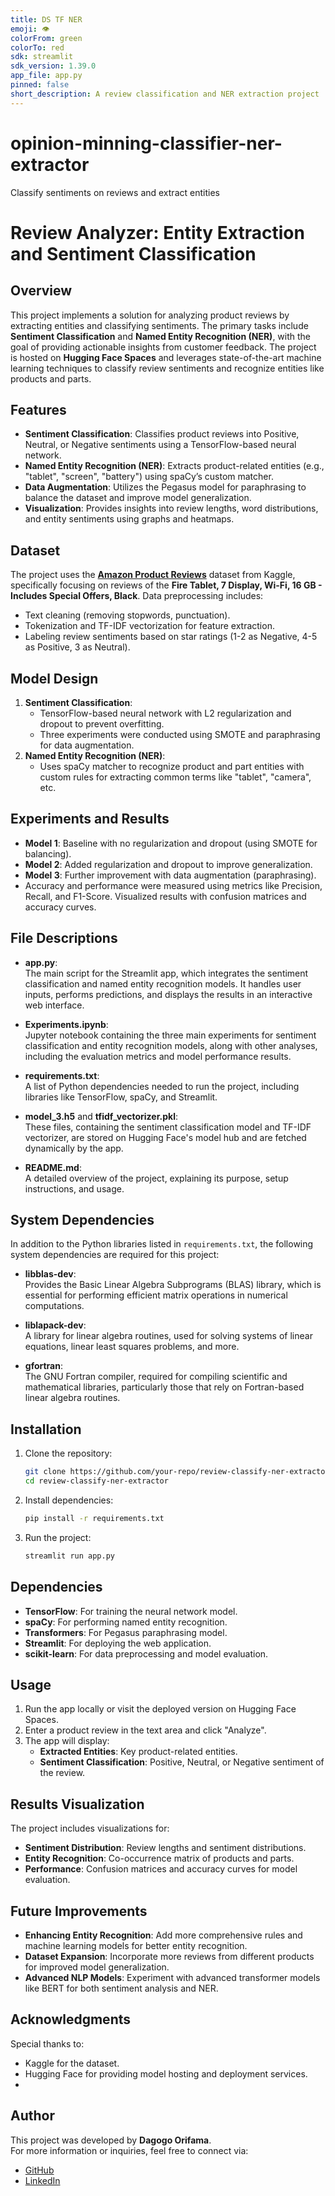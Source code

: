 ```yaml
---
title: DS TF NER
emoji: 👁
colorFrom: green
colorTo: red
sdk: streamlit
sdk_version: 1.39.0
app_file: app.py
pinned: false
short_description: A review classification and NER extraction project
---
```


# opinion-minning-classifier-ner-extractor
Classify sentiments on reviews and extract entities

# Review Analyzer: Entity Extraction and Sentiment Classification

## Overview
This project implements a solution for analyzing product reviews by extracting entities and classifying sentiments. The primary tasks include **Sentiment Classification** and **Named Entity Recognition (NER)**, with the goal of providing actionable insights from customer feedback. The project is hosted on **Hugging Face Spaces** and leverages state-of-the-art machine learning techniques to classify review sentiments and recognize entities like products and parts.

## Features
- **Sentiment Classification**: Classifies product reviews into Positive, Neutral, or Negative sentiments using a TensorFlow-based neural network.
- **Named Entity Recognition (NER)**: Extracts product-related entities (e.g., "tablet", "screen", "battery") using spaCy’s custom matcher.
- **Data Augmentation**: Utilizes the Pegasus model for paraphrasing to balance the dataset and improve model generalization.
- **Visualization**: Provides insights into review lengths, word distributions, and entity sentiments using graphs and heatmaps.

## Dataset
The project uses the [**Amazon Product Reviews**](https://www.kaggle.com/datasets/datafiniti/consumer-reviews-of-amazon-products) dataset from Kaggle, specifically focusing on reviews of the **Fire Tablet, 7 Display, Wi-Fi, 16 GB - Includes Special Offers, Black**. Data preprocessing includes:
- Text cleaning (removing stopwords, punctuation).
- Tokenization and TF-IDF vectorization for feature extraction.
- Labeling review sentiments based on star ratings (1-2 as Negative, 4-5 as Positive, 3 as Neutral).

## Model Design
1. **Sentiment Classification**:
    - TensorFlow-based neural network with L2 regularization and dropout to prevent overfitting.
    - Three experiments were conducted using SMOTE and paraphrasing for data augmentation.
2. **Named Entity Recognition (NER)**:
    - Uses spaCy matcher to recognize product and part entities with custom rules for extracting common terms like "tablet", "camera", etc.

## Experiments and Results
- **Model 1**: Baseline with no regularization and dropout (using SMOTE for balancing).
- **Model 2**: Added regularization and dropout to improve generalization.
- **Model 3**: Further improvement with data augmentation (paraphrasing).
- Accuracy and performance were measured using metrics like Precision, Recall, and F1-Score. Visualized results with confusion matrices and accuracy curves.

## File Descriptions

- **app.py**:  
  The main script for the Streamlit app, which integrates the sentiment classification and named entity recognition models. It handles user inputs, performs predictions, and displays the results in an interactive web interface.

- **Experiments.ipynb**:  
  Jupyter notebook containing the three main experiments for sentiment classification and entity recognition models, along with other analyses, including the evaluation metrics and model performance results.

- **requirements.txt**:  
  A list of Python dependencies needed to run the project, including libraries like TensorFlow, spaCy, and Streamlit.

- **model_3.h5** and **tfidf_vectorizer.pkl**:  
  These files, containing the sentiment classification model and TF-IDF vectorizer, are stored on Hugging Face's model hub and are fetched dynamically by the app.

- **README.md**:  
  A detailed overview of the project, explaining its purpose, setup instructions, and usage.


## System Dependencies

In addition to the Python libraries listed in `requirements.txt`, the following system dependencies are required for this project:

- **libblas-dev**:  
  Provides the Basic Linear Algebra Subprograms (BLAS) library, which is essential for performing efficient matrix operations in numerical computations.

- **liblapack-dev**:  
  A library for linear algebra routines, used for solving systems of linear equations, linear least squares problems, and more.

- **gfortran**:  
  The GNU Fortran compiler, required for compiling scientific and mathematical libraries, particularly those that rely on Fortran-based linear algebra routines.

## Installation

1. Clone the repository:
    ```bash
    git clone https://github.com/your-repo/review-classify-ner-extractor.git
    cd review-classify-ner-extractor
    ```

2. Install dependencies:
    ```bash
    pip install -r requirements.txt
    ```

3. Run the project:
    ```bash
    streamlit run app.py
    ```

## Dependencies
- **TensorFlow**: For training the neural network model.
- **spaCy**: For performing named entity recognition.
- **Transformers**: For Pegasus paraphrasing model.
- **Streamlit**: For deploying the web application.
- **scikit-learn**: For data preprocessing and model evaluation.

## Usage

1. Run the app locally or visit the deployed version on Hugging Face Spaces.
2. Enter a product review in the text area and click "Analyze".
3. The app will display:
   - **Extracted Entities**: Key product-related entities.
   - **Sentiment Classification**: Positive, Neutral, or Negative sentiment of the review.

## Results Visualization
The project includes visualizations for:
- **Sentiment Distribution**: Review lengths and sentiment distributions.
- **Entity Recognition**: Co-occurrence matrix of products and parts.
- **Performance**: Confusion matrices and accuracy curves for model evaluation.

## Future Improvements
- **Enhancing Entity Recognition**: Add more comprehensive rules and machine learning models for better entity recognition.
- **Dataset Expansion**: Incorporate more reviews from different products for improved model generalization.
- **Advanced NLP Models**: Experiment with advanced transformer models like BERT for both sentiment analysis and NER.

## Acknowledgments
Special thanks to:
- Kaggle for the dataset.
- Hugging Face for providing model hosting and deployment services.
- 
## Author

This project was developed by **Dagogo Orifama**.  
For more information or inquiries, feel free to connect via:

- [GitHub](https://github.com/DagogoOrifama)
- [LinkedIn](https://www.linkedin.com/in/dagogoorifama/)
